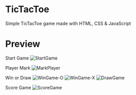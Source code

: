 # TicTacToe
Simple TicTacToe game made with HTML, CSS &amp; JavaScript


# Preview

Start Game
![StartGame](https://user-images.githubusercontent.com/76778662/175282807-ce1bed5b-1d94-4e9d-95b5-b75acb41fd90.png)


Player Mark
![MarkPlayer](https://user-images.githubusercontent.com/76778662/175282854-768e7f8e-a170-4b80-a9dd-46e29b521294.png)


Win or Draw 
![WinGame-O](https://user-images.githubusercontent.com/76778662/175282939-a36e4ed3-886a-438f-82aa-ff61540fe0d0.png)
![WinGame-X](https://user-images.githubusercontent.com/76778662/175282955-0b4442a4-5577-4d95-85b5-7cd119d3f5ea.png)
![DrawGame](https://user-images.githubusercontent.com/76778662/175282971-3a4d48e4-78c2-4294-9242-817d18d7deed.png)


Score Game
![ScoreGame](https://user-images.githubusercontent.com/76778662/175283037-b8454103-e89b-4ee4-8675-dab40623ff09.png)
